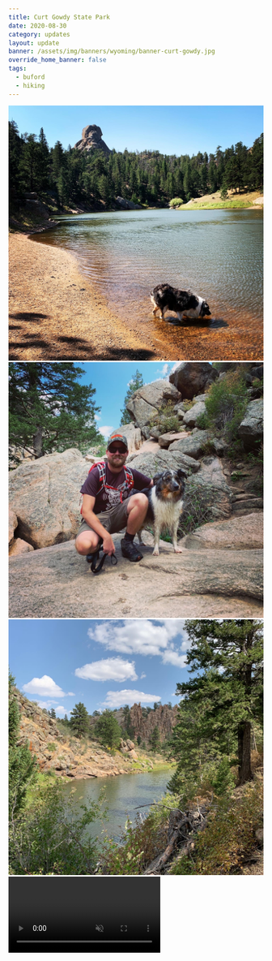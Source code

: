 ```yaml
---
title: Curt Gowdy State Park
date: 2020-08-30
category: updates
layout: update
banner: /assets/img/banners/wyoming/banner-curt-gowdy.jpg
override_home_banner: false
tags:
  - buford
  - hiking
---
```


<div class="img-slider">
    <img src="/assets/img/updates/wyoming/curt-gowdy/gowdy1.jpg">
    <img src="/assets/img/updates/wyoming/curt-gowdy/gowdy2.jpg">
    <img src="/assets/img/updates/wyoming/curt-gowdy/gowdy3.jpg">
    <video controls preload muted autoplay loop>
        <source src="{{ site.cdn }}/vid/updates/wyoming/curt-gowdy/booker-water3.mp4" type="video/mp4">
    </video>
</div>
